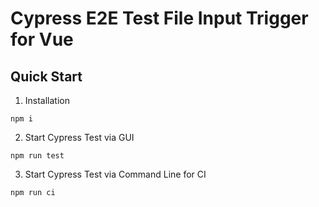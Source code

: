 # Cypress E2E Test File Input Trigger for Vue

## Quick Start

1. Installation

```
npm i
```

2. Start Cypress Test via GUI


```
npm run test
```


3. Start Cypress Test via Command Line for CI


```
npm run ci
```
